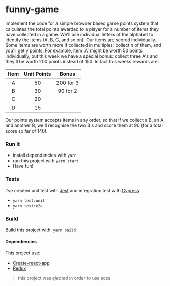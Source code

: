 # funny-game
Implement the code for a simple browser based game points system that calculates the total
points awarded to a player for a number of items they have collected in a game.
We'll use individual letters of the alphabet to identify the items (A, B, C, and so on). Our items
are scored individually. Some items are worth more if collected in multiples: collect n of them,
and you'll get y points. For example, item 'A' might be worth 50 points individually, but this
week we have a special bonus: collect three A's and they'll be worth 200 points instead of 150. In fact this weeks rewards are:

| Item    | Unit Points | Bonus     |
| :-----: |:-----------:| :--------:|
| A       | 50          | 200 for 3 |
| B       | 30          | 90 for 2  |
| C       | 20          |           |
| D       |15           |           |

Our points system accepts items in any order, so that if we collect a B, an A, and another B,
we'll recognise the two B's and score them at 90 (for a total score so far of 140).

### Run it
- install dependencies with `yarn`
- run this project with `yarn start`
- Have fun!

### Tests
I've created unit test with [Jest](https://jestjs.io/) and integration test with [Cypress](https://www.cypress.io/)
- `yarn test:unit`
- `yarn test:e2e`

### Build
Build this project with: `yarn build`

#### Dependencies
This project use:
- [Create-react-app](https://github.com/facebook/create-react-app)
- [Redux](https://redux.js.org/)

> this project was _ejected_ in order to use scss 

